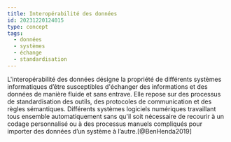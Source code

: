 ```yaml
---
title: Interopérabilité des données
id: 20231220124015
type: concept
tags:
  - données
  - systèmes
  - échange
  - standardisation
---
```

L'interopérabilité des données désigne la propriété de différents systèmes informatiques d’être susceptibles d'échanger des informations et des données de manière fluide et sans entrave. Elle repose sur des processus de standardisation des outils, des protocoles de communication et des règles sémantiques.
Différents systèmes logiciels numériques travaillant tous ensemble automatiquement sans qu'il soit nécessaire de recourir à un codage personnalisé ou à des processus manuels compliqués pour importer des données d’un système à l’autre.[@BenHenda2019]